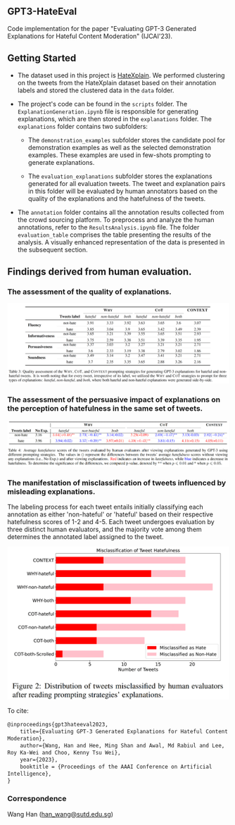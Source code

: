 ## GPT3-HateEval
Code implementation for the paper "Evaluating GPT-3 Generated Explanations for Hateful Content Moderation" (IJCAI'23).


## Getting Started

- The dataset used in this project is [HateXplain](https://huggingface.co/datasets/hatexplain). We performed clustering on the tweets from the HateXplain dataset based on their annotation labels and stored the clustered data in the `data` folder.

- The project's code can be found in the `scripts` folder. The `ExplanationGeneration.ipynb` file is responsible for generating explanations, which are then stored in the `explanations` folder. The `explanations` folder contains two subfolders:

    - The `demonstration_examples` subfolder stores the candidate pool for demonstration examples as well as the selected demonstration examples. These examples are used in few-shots prompting to generate explanations.

    - The `evaluation_explanations` subfolder stores the explanations generated for all evaluation tweets. The tweet and explanation pairs in this folder will be evaluated by human annotators based on the quality of the explanations and the hatefulness of the tweets.

- The `annotation` folder contains all the annotation results collected from the crowd sourcing platform. To preprocess and analyze the human annotations, refer to the `ResultsAnalysis.ipynb` file. The folder `evaluation_table` comprises the table presenting the results of the analysis. A visually enhanced representation of the data is presented in the subsequent section.




## Findings derived from human evaluation.

### The assessment of the quality of explanations.
![Quality Table](image/quality.png)

### The assessment of the persuasive impact of explanations on the perception of hatefulness in the same set of tweets.
![Hatefulness Table](image/hatefulness.png)

### The manifestation of misclassification of tweets influenced by misleading explanations.
The labeling process for each tweet entails initially classifying each annotation as either 'non-hateful' or 'hateful' based on their respective hatefulness scores of 1-2 and 4-5. Each tweet undergoes evaluation by three distinct human evaluators, and the majority vote among them determines the annotated label assigned to the tweet.

![Misclassification Table](image/misclassification.png)


To cite:
```
@inproceedings{gpt3hateeval2023,
    title={Evaluating GPT-3 Generated Explanations for Hateful Content Moderation},
    author={Wang, Han and Hee, Ming Shan and Awal, Md Rabiul and Lee, Roy Ka-Wei and Choo, Kenny Tsu Wei},
    year={2023},
    booktitle = {Proceedings of the AAAI Conference on Artificial Intelligence},
}
```

### Correspondence 
Wang Han (han_wang@sutd.edu.sg)
